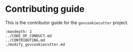 # Contributing guide

This is the contributor guide for the `govcookiecutter` project.

```{toctree}
:maxdepth: 2
../CODE_OF_CONDUCT.md
../CONTRIBUTING.md
./modify_govcookiecutter.md
```
